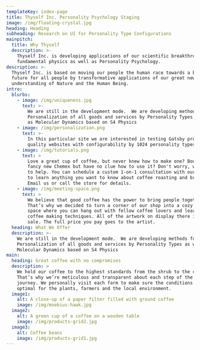 ```yaml
---
templateKey: index-page
title: Thyself Inc. Personality Psychology Staging
image: /img/floating-crystal.jpg
heading: Heading
subheading: Research on UI for Personality Type Configurations
mainpitch:
  title: Why Thyself
  description: >-
    Thyself Inc. is developing applications of our scientific breakthroughs in
    fundamental physics as well as Personality Psychology.
description: >-
  Thyself Inc. is based on moving our people the human race towards a better
  future for all people by transformative applications of our great new
  understanding of Nature and the Human Being.
intro:
  blurbs:
    - image: /img/uniqueness.jpg
      text: >-
        We are still in the development mode.  We are developing methods for
        Personalization of all goods and services by Personality Types as well
        as Molecular Dynamics based on S4 Physics
    - image: /img/personalization.png
      text: >-
        In this particular site we are interested in testing Gatsby production
        quality websites with configurability by 1024 personality types.
    - image: /img/tutorials.png
      text: >
        Love a great cup of coffee, but never knew how to make one? Bought a
        fancy new Chemex but have no clue how to use it? Don't worry, we’re here
        to help. You can schedule a custom 1-on-1 consultation with our baristas
        to learn anything you want to know about coffee roasting and brewing.
        Email us or call the store for details.
    - image: /img/meeting-space.png
      text: >
        We believe that good coffee has the power to bring people together.
        That’s why we decided to turn a corner of our shop into a cozy meeting
        space where you can hang out with fellow coffee lovers and learn about
        coffee making techniques. All of the artwork on display there is for
        sale. The full price you pay goes to the artist.
  heading: What We Offer
  description: >-
    We are still in the development mode.  We are developing methods for
    Personalization of all goods and services by Personality Types as well as
    Molecular Dynamics based on S4 Physics
main:
  heading: Great coffee with no compromises
  description: >
    We hold our coffee to the highest standards from the shrub to the cup.
    That’s why we’re meticulous and transparent about each step of the coffee’s
    journey. We personally visit each farm to make sure the conditions are
    optimal for the plants, farmers and the local environment.
  image1:
    alt: A close-up of a paper filter filled with ground coffee
    image: /img/moebius-hawk.jpg
  image2:
    alt: A green cup of a coffee on a wooden table
    image: /img/products-grid2.jpg
  image3:
    alt: Coffee beans
    image: /img/products-grid1.jpg
---
```


